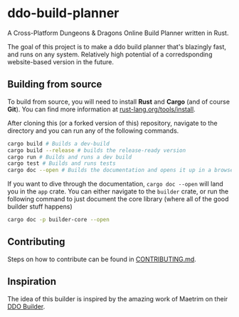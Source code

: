# ddo-build-planner

A Cross-Platform Dungeons & Dragons Online Build Planner written in Rust.

The goal of this project is to make a ddo build planner that's blazingly fast, and runs on any system. Relatively high potential of a corredsponding website-based version in the future.

## Building from source

To build from source, you will need to install **Rust** and **Cargo** (and of course **Git**). You can find more information at [rust-lang.org/tools/install](https://www.rust-lang.org/tools/install).

After cloning this (or a forked version of this) repository, navigate to the directory and you can run any of the following commands.

```sh
cargo build # Builds a dev-build
cargo build --release # builds the release-ready version
cargo run # Builds and runs a dev build
cargo test # Builds and runs tests
cargo doc --open # Builds the documentation and opens it up in a browser.
```

If you want to dive through the documentation, `cargo doc --open` will land you in the `app` crate. You can either navigate to the `builder` crate, or run the following command to just document the core library (where all of the good builder stuff happens)

```sh
cargo doc -p builder-core --open
```

## Contributing

Steps on how to contribute can be found in [CONTRIBUTING.md](./CONTRIBUTING.md).

## Inspiration

The idea of this builder is inspired by the amazing work of Maetrim on their [DDO Builder](https://github.com/Maetrim/DDOBuilder).
